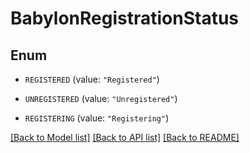# BabylonRegistrationStatus

## Enum


* `REGISTERED` (value: `"Registered"`)

* `UNREGISTERED` (value: `"Unregistered"`)

* `REGISTERING` (value: `"Registering"`)


[[Back to Model list]](../README.md#documentation-for-models) [[Back to API list]](../README.md#documentation-for-api-endpoints) [[Back to README]](../README.md)


